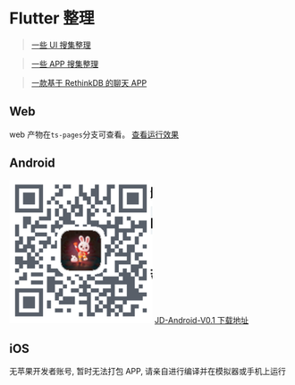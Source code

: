 # Flutter 整理

> [一些 UI 搜集整理](./example_normal/iamfine/flutter_ui/screenshots.md)

> [一些 APP 搜集整理](./example_normal/iamfine/flutter_app/screenshots.md)

> [一款基于 RethinkDB 的聊天 APP](./example_normal/iamfine/flutter_app/flutter_chat_app/README.md)

## Web

web 产物在`ts-pages`分支可查看。
[查看运行效果](https://miaopasiflutter.github.io/AwesomeProject/#/index)

## Android

![one_download](./screenshots/app_download.jpg)
[JD-Android-V0.1 下载地址](https://www.pgyer.com/1lJA)

## iOS

无苹果开发者账号, 暂时无法打包 APP, 请亲自进行编译并在模拟器或手机上运行
